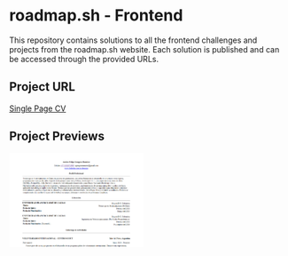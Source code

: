 # roadmap.sh - Frontend

This repository contains solutions to all the frontend challenges and projects from the roadmap.sh website. Each solution is published and can be accessed through the provided URLs.

## Project URL

[Single Page CV](https://roadmap.sh/projects/single-page-cv)

## Project Previews

<p align="left">
  <a href='./Frontend%20projects/single%20page%20cv/index.html'>
    <img width="48%" src="./assets/images/single-page-cv.png" alt="single page cv" />
  </a>
  <!-- <a href='/Frontend Projects/02-basic-html-website/'>
    <img width="48%" src="./assets/images/basic-html-website.png" alt="basic html website" />
  </a> -->
</p>
